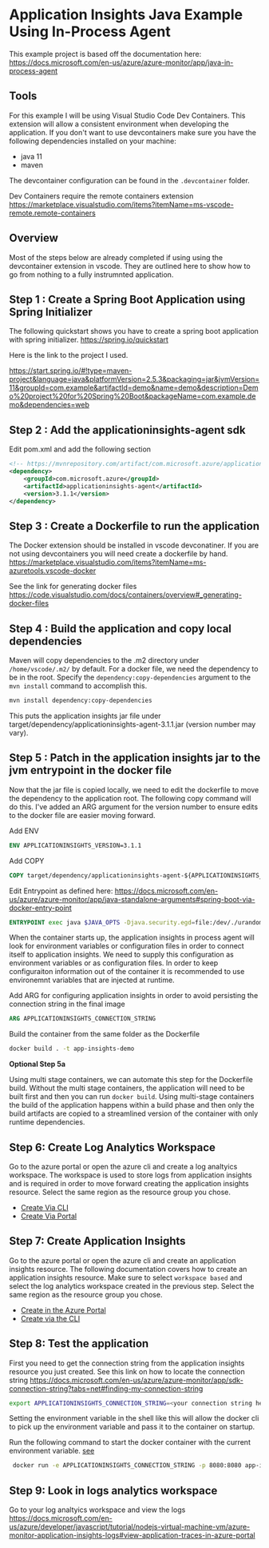 # Application Insights Java Example Using In-Process Agent

This example project is based off the documentation here: https://docs.microsoft.com/en-us/azure/azure-monitor/app/java-in-process-agent

## Tools

For this example I will be using Visual Studio Code Dev Containers. This extension will allow a consistent environment when developing the application. If you don't want to use devcontainers make sure you have the following dependencies installed on your machine: 

* java 11
* maven

The devcontainer configuration can be found in the `.devcontainer` folder.

Dev Containers require the remote containers extension https://marketplace.visualstudio.com/items?itemName=ms-vscode-remote.remote-containers

## Overview

Most of the steps below are already completed if using using the devcontainer extension in vscode. They are outlined here to show how to go from nothing to a fully instrumnted application.

## Step 1 : Create a Spring Boot Application using Spring Initializer

The following quickstart shows you have to create a spring boot application with spring initializer. https://spring.io/quickstart

Here is the link to the project I used. 

https://start.spring.io/#!type=maven-project&language=java&platformVersion=2.5.3&packaging=jar&jvmVersion=11&groupId=com.example&artifactId=demo&name=demo&description=Demo%20project%20for%20Spring%20Boot&packageName=com.example.demo&dependencies=web

## Step 2 : Add the applicationinsights-agent sdk

Edit pom.xml and add the following section

```xml
<!-- https://mvnrepository.com/artifact/com.microsoft.azure/applicationinsights-agent -->
<dependency>
    <groupId>com.microsoft.azure</groupId>
    <artifactId>applicationinsights-agent</artifactId>
    <version>3.1.1</version>
</dependency>
```

## Step 3 : Create a Dockerfile to run the application

The Docker extension should be installed in vscode devconatiner. If you are not using devcontainers you will need create a dockerfile by hand. https://marketplace.visualstudio.com/items?itemName=ms-azuretools.vscode-docker

See the link for generating docker files https://code.visualstudio.com/docs/containers/overview#_generating-docker-files

## Step 4 : Build the application and copy local dependencies

Maven will copy dependencies to the .m2 directory under `/home/vscode/.m2/` by default. For a docker file, we need the dependency to be in the root. Specify the `dependency:copy-dependencies` argument to the `mvn install` command to accomplish this.

```bash
mvn install dependency:copy-dependencies
```

This puts the application insights jar file under target/dependency/applicationinsights-agent-3.1.1.jar (version number may vary).

## Step 5 : Patch in the application insights jar to the jvm entrypoint in the docker file

Now that the jar file is copied locally, we need to edit the dockerfile to move the dependency to the application root. The following copy command will do this. I've added an ARG argument for the version number to ensure edits to the docker file are easier moving forward. 

Add ENV

```Dockerfile
ENV APPLICATIONINSIGHTS_VERSION=3.1.1
```

Add COPY

```Dockerfile
COPY target/dependency/applicationinsights-agent-${APPLICATIONINSIGHTS_VERSION}.jar applicationinsights-agent-${APPLICATIONINSIGHTS_VERSION}.jar
```

Edit Entrypoint as defined here: https://docs.microsoft.com/en-us/azure/azure-monitor/app/java-standalone-arguments#spring-boot-via-docker-entry-point

```Dockerfile
ENTRYPOINT exec java $JAVA_OPTS -Djava.security.egd=file:/dev/./urandom -javaagent:applicationinsights-agent-${APPLICATIONINSIGHTS_VERSION}.jar -jar applicationinsightsjavaexample.jar
```

When the container starts up, the application insights in process agent will look for environment variables or configuration files in order to connect itself to application insights. We need to supply this configuration as environment variables or as configuration files. In order to keep configuraiton information out of the container it is recommended to use environemnt variables that are injected at runtime. 

Add ARG for configuring application insights in order to avoid persisting the connection string in the final image

```Dockerfile
ARG APPLICATIONINSIGHTS_CONNECTION_STRING
```

Build the container from the same folder as the Dockerfile

```bash
docker build . -t app-insights-demo
```

**Optional Step 5a**

Using multi stage containers, we can automate this step for the Dockerfile build. Without the multi stage containers, the application will need to be built first and then you can run `docker build`. Using multi-stage containers the build of the application happens within a build phase and then only the build artifacts are copied to a streamlined version of the container with only runtime dependencies. 

## Step 6: Create Log Analytics Workspace

Go to the azure portal or open the azure cli and create a log analtyics workspace. The workspace is used to store logs from application insights and is required in order to move forward creating the application insights resource. Select the same region as the resource group you chose.

* [Create Via CLI](https://docs.microsoft.com/en-us/azure/azure-monitor/logs/quick-create-workspace-cli)
* [Create Via Portal](https://docs.microsoft.com/en-us/azure/azure-monitor/logs/quick-create-workspace)

## Step 7: Create Application Insights

Go to the azure portal or open the azure cli and create an application insights resource. The following documentation covers how to create an application insights resource. Make sure to select `workspace based` and select the log analytics workspace created in the previous step. Select the same region as the resource group you chose.

* [Create in the Azure Portal](https://docs.microsoft.com/en-us/azure/azure-monitor/app/create-workspace-resource)
* [Create via the CLI](https://docs.microsoft.com/en-us/azure/azure-monitor/app/create-workspace-resource#creating-a-resource-automatically)

## Step 8: Test the application

First you need to get the connection string from the application insights resource you just created. See this link on how to locate the connection string https://docs.microsoft.com/en-us/azure/azure-monitor/app/sdk-connection-string?tabs=net#finding-my-connection-string

```bash
export APPLICATIONINSIGHTS_CONNECTION_STRING=<your connection string here>
```

Setting the environment variable in the shell like this will allow the docker cli to pick up the environment variable and pass it to the container on startup. 

Run the following command to start the docker container with the current environment variable. [see](https://docs.docker.com/engine/reference/commandline/run/#set-environment-variables--e---env---env-file)

```bash
 docker run -e APPLICATIONINSIGHTS_CONNECTION_STRING -p 8080:8080 app-insights
```

## Step 9: Look in logs analytics workspace

Go to your log analtyics workspace and view the logs https://docs.microsoft.com/en-us/azure/developer/javascript/tutorial/nodejs-virtual-machine-vm/azure-monitor-application-insights-logs#view-application-traces-in-azure-portal